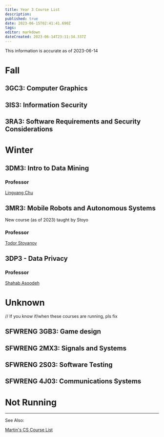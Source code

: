 ```yaml
---
title: Year 3 Course List
description: 
published: true
date: 2023-06-15T02:41:41.690Z
tags: 
editor: markdown
dateCreated: 2023-06-14T23:11:34.337Z
---
```


This information is accurate as of 2023-06-14

# Fall
## 3GC3: Computer Graphics

## 3IS3: Information Security

## 3RA3: Software Requirements and Security Considerations

# Winter
## 3DM3: Intro to Data Mining
### Professor
[Lingyang Chu](/professors/lingyang-chu)

## 3MR3: Mobile Robots and Autonomous Systems
New course (as of 2023) taught by Stoyo

### Professor
[Todor Stoyanov](/professors/todor-stoyanov)


## 3DP3 - Data Privacy
### Professor
[Shahab Asoodeh](/professors/shahab-asoodeh)


# Unknown
// If you know if/when these courses are running, pls fix

## SFWRENG 3GB3: Game design

## SFWRENG 2MX3: Signals and Systems

## SFWRENG 2S03: Software Testing

## SFWRENG 4J03: Communications Systems

# Not Running

---


See Also:

[Martin's CS Course List](https://docs.google.com/spreadsheets/d/1VupEzqyxXsUQ3iYPi5JaEXI7KYYdY0jHCWrsGPcSgd4/edit?usp=sharing)